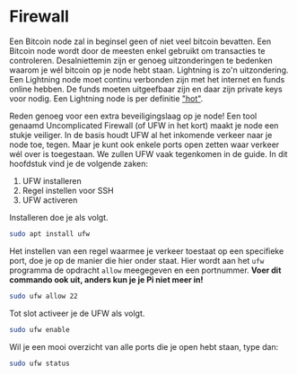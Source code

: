 # Firewall

Een Bitcoin node zal in beginsel geen of niet veel bitcoin bevatten. Een Bitcoin node wordt door de meesten enkel gebruikt om transacties te controleren. Desalniettemin zijn er genoeg uitzonderingen te bedenken waarom je wél bitcoin op je node hebt staan. Lightning is zo'n uitzondering. Een Lightning node moet continu verbonden zijn met het internet en funds online hebben. De funds moeten uitgeefbaar zijn en daar zijn private keys voor nodig. Een Lightning node is per definitie ["hot"](https://www.investopedia.com/terms/h/hot-wallet.asp).

Reden genoeg voor een extra beveiligingslaag op je node! Een tool genaamd Uncomplicated Firewall \(of UFW in het kort\) maakt je node een stukje veiliger. In de basis houdt UFW al het inkomende verkeer naar je node toe, tegen. Maar je kunt ook enkele ports open zetten waar verkeer wél over is toegestaan. We zullen UFW vaak tegenkomen in de guide. In dit hoofdstuk vind je de volgende zaken:

1. UFW installeren
2. Regel instellen voor SSH
3. UFW activeren

Installeren doe je als volgt.

```bash
sudo apt install ufw
```

Het instellen van een regel waarmee je verkeer toestaat op een specifieke port, doe je op de manier die hier onder staat. Hier wordt aan het `ufw` programma de opdracht `allow` meegegeven en een portnummer. **Voer dit commando ook uit, anders kun je je Pi niet meer in!**

```bash
sudo ufw allow 22
```

Tot slot activeer je de UFW als volgt.

```bash
sudo ufw enable
```

Wil je een mooi overzicht van alle ports die je open hebt staan, type dan:

```bash
sudo ufw status
```

